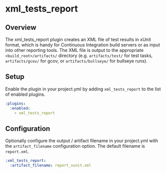 xml_tests_report
====================

## Overview

The xml_tests_report plugin creates an XML file of test results in xUnit
format, which is handy for Continuous Integration build servers or as input
into other reporting tools. The XML file is output to the appropriate
`<build_root>/artifacts/` directory (e.g. `artifacts/test/` for test tasks,
`artifacts/gcov/` for gcov, or `artifacts/bullseye/` for bullseye runs).

## Setup

Enable the plugin in your project.yml by adding `xml_tests_report` to the list
of enabled plugins.

``` YAML
:plugins:
  :enabled:
    - xml_tests_report
```

## Configuration

Optionally configure the output / artifact filename in your project.yml with
the `artifact_filename` configuration option. The default filename is
`report.xml`.

``` YAML
:xml_tests_report:
  :artifact_filename: report_xunit.xml
```
